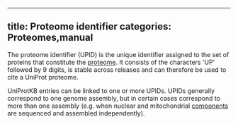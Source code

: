 
---
title: Proteome identifier
categories: Proteomes,manual
---

The proteome identifier (UPID) is the unique identifier assigned to the set of proteins that constitute the [proteome](http://www.uniprot.org/manual/proteomes%5Fmanual). It consists of the characters 'UP' followed by 9 digits, is stable across releases and can therefore be used to cite a UniProt proteome.

UniProtKB entries can be linked to one or more UPIDs. UPIDs generally correspond to one genome assembly, but in certain cases correspond to more than one assembly (e.g. when nuclear and mitochondrial [components](http://www.uniprot.org/manual/proteomes) are sequenced and assembled independently).
        